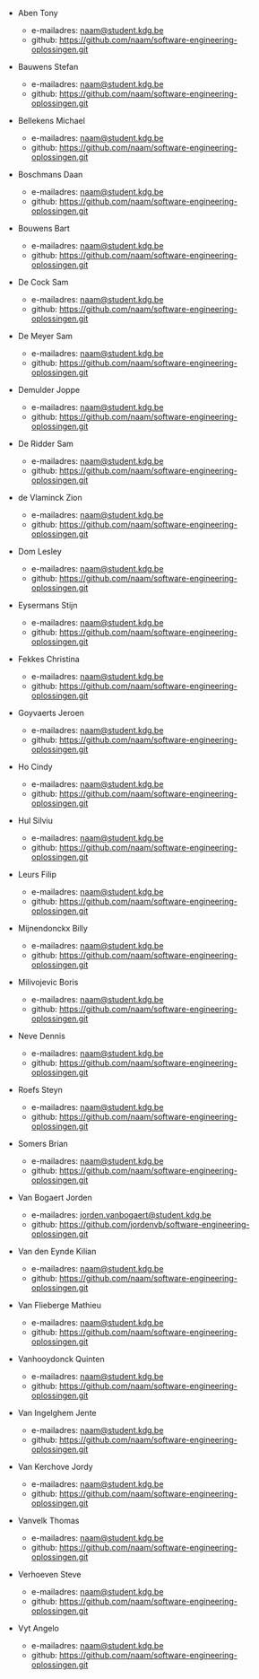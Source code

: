 - Aben Tony
	- e-mailadres: naam@student.kdg.be
	- github: https://github.com/naam/software-engineering-oplossingen.git

- Bauwens Stefan
	- e-mailadres: naam@student.kdg.be
	- github: https://github.com/naam/software-engineering-oplossingen.git

- Bellekens Michael
	- e-mailadres: naam@student.kdg.be
	- github: https://github.com/naam/software-engineering-oplossingen.git

- Boschmans Daan
	- e-mailadres: naam@student.kdg.be
	- github: https://github.com/naam/software-engineering-oplossingen.git

- Bouwens Bart
	- e-mailadres: naam@student.kdg.be
	- github: https://github.com/naam/software-engineering-oplossingen.git

- De Cock Sam
	- e-mailadres: naam@student.kdg.be
	- github: https://github.com/naam/software-engineering-oplossingen.git

- De Meyer Sam
	- e-mailadres: naam@student.kdg.be
	- github: https://github.com/naam/software-engineering-oplossingen.git

- Demulder Joppe
	- e-mailadres: naam@student.kdg.be
	- github: https://github.com/naam/software-engineering-oplossingen.git

- De Ridder Sam
	- e-mailadres: naam@student.kdg.be
	- github: https://github.com/naam/software-engineering-oplossingen.git

- de Vlaminck Zion
	- e-mailadres: naam@student.kdg.be
	- github: https://github.com/naam/software-engineering-oplossingen.git

- Dom Lesley
	- e-mailadres: naam@student.kdg.be
	- github: https://github.com/naam/software-engineering-oplossingen.git

- Eysermans Stijn
	- e-mailadres: naam@student.kdg.be
	- github: https://github.com/naam/software-engineering-oplossingen.git

- Fekkes Christina
	- e-mailadres: naam@student.kdg.be
	- github: https://github.com/naam/software-engineering-oplossingen.git

- Goyvaerts Jeroen
	- e-mailadres: naam@student.kdg.be
	- github: https://github.com/naam/software-engineering-oplossingen.git

- Ho Cindy
	- e-mailadres: naam@student.kdg.be
	- github: https://github.com/naam/software-engineering-oplossingen.git

- Hul Silviu
	- e-mailadres: naam@student.kdg.be
	- github: https://github.com/naam/software-engineering-oplossingen.git

- Leurs Filip
	- e-mailadres: naam@student.kdg.be
	- github: https://github.com/naam/software-engineering-oplossingen.git

- Mijnendonckx Billy
	- e-mailadres: naam@student.kdg.be
	- github: https://github.com/naam/software-engineering-oplossingen.git

- Milivojevic Boris
	- e-mailadres: naam@student.kdg.be
	- github: https://github.com/naam/software-engineering-oplossingen.git

- Neve Dennis
	- e-mailadres: naam@student.kdg.be
	- github: https://github.com/naam/software-engineering-oplossingen.git

- Roefs Steyn
	- e-mailadres: naam@student.kdg.be
	- github: https://github.com/naam/software-engineering-oplossingen.git

- Somers Brian
	- e-mailadres: naam@student.kdg.be
	- github: https://github.com/naam/software-engineering-oplossingen.git

- Van Bogaert Jorden
	- e-mailadres: jorden.vanbogaert@student.kdg.be
	- github: https://github.com/jordenvb/software-engineering-oplossingen.git

- Van den Eynde Kilian
	- e-mailadres: naam@student.kdg.be
	- github: https://github.com/naam/software-engineering-oplossingen.git

- Van Flieberge Mathieu
	- e-mailadres: naam@student.kdg.be
	- github: https://github.com/naam/software-engineering-oplossingen.git

- Vanhooydonck Quinten
	- e-mailadres: naam@student.kdg.be
	- github: https://github.com/naam/software-engineering-oplossingen.git

- Van Ingelghem Jente
	- e-mailadres: naam@student.kdg.be
	- github: https://github.com/naam/software-engineering-oplossingen.git

- Van Kerchove Jordy
	- e-mailadres: naam@student.kdg.be
	- github: https://github.com/naam/software-engineering-oplossingen.git

- Vanvelk Thomas
	- e-mailadres: naam@student.kdg.be
	- github: https://github.com/naam/software-engineering-oplossingen.git

- Verhoeven Steve
	- e-mailadres: naam@student.kdg.be
	- github: https://github.com/naam/software-engineering-oplossingen.git

- Vyt Angelo
	- e-mailadres: naam@student.kdg.be
	- github: https://github.com/naam/software-engineering-oplossingen.git
